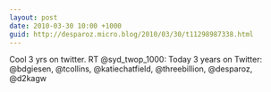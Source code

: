 ```yaml
---
layout: post
date: 2010-03-30 10:00 +1000
guid: http://desparoz.micro.blog/2010/03/30/t11298987338.html
---
```

Cool 3 yrs on twitter. RT @syd_twop_1000: Today 3 years on Twitter: @bdgiesen, @tcollins, @katiechatfield, @threebillion, @desparoz, @d2kagw
